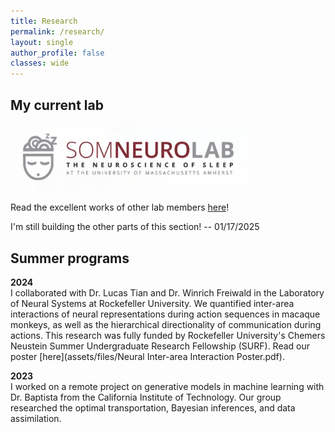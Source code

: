```yaml
---
title: Research
permalink: /research/
layout: single
author_profile: false
classes: wide
---
```


## **My current lab**

<a href="https://www.somneurolab.com/">
  <img src="assets/files/somneuro.png" alt="SomNeurolab" style="width: 380px; height: auto;">
</a>

Read the excellent works of other lab members [here](https://www.somneurolab.com/publications)!

I'm still building the other parts of this section! -- 01/17/2025

## **Summer programs**

**2024** <br>
I collaborated with Dr. Lucas Tian and Dr. Winrich Freiwald in the Laboratory of Neural Systems at Rockefeller University. We quantified inter-area interactions of neural representations during action sequences in macaque monkeys, as well as the hierarchical directionality of communication during actions. This research was fully funded by Rockefeller University's Chemers Neustein Summer Undergraduate Research Fellowship (SURF). Read our poster [here](assets/files/Neural Inter-area Interaction Poster.pdf).

**2023** <br>
I worked on a remote project on generative models in machine learning with Dr. Baptista from the California Institute of Technology. Our group researched the optimal transportation, Bayesian inferences, and data assimilation.